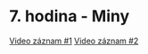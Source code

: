 # 7. hodina - Miny
[Video záznam #1](https://youtu.be/yKBvuoov36Y)
[Video záznam #2](https://youtu.be/rdTlCEqIhrg)
